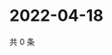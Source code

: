 # 2022-04-18

共 0 条

<!-- BEGIN WEIBO -->
<!-- 最后更新时间 Mon Apr 18 2022 22:14:57 GMT+0800 (China Standard Time) -->

<!-- END WEIBO -->
